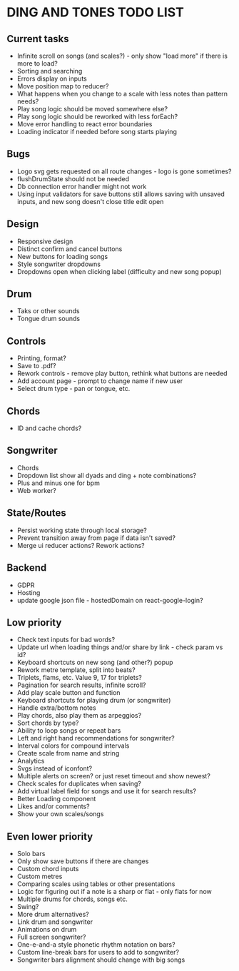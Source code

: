 # DING AND TONES TODO LIST

## Current tasks

* Infinite scroll on songs (and scales?) - only show "load more" if there is more to load?
* Sorting and searching
* Errors display on inputs
* Move position map to reducer?
* What happens when you change to a scale with less notes than pattern needs?
* Play song logic should be moved somewhere else?
* Play song logic should be reworked with less forEach?
* Move error handling to react error boundaries
* Loading indicator if needed before song starts playing

## Bugs

* Logo svg gets requested on all route changes - logo is gone sometimes?
* flushDrumState should not be needed
* Db connection error handler might not work
* Using input validators for save buttons still allows saving with unsaved inputs, and new song doesn't close title edit open

## Design

* Responsive design
* Distinct confirm and cancel buttons
* New buttons for loading songs
* Style songwriter dropdowns
* Dropdowns open when clicking label (difficulty and new song popup)

## Drum

* Taks or other sounds
* Tongue drum sounds

## Controls

* Printing, format?
* Save to .pdf?
* Rework controls - remove play button, rethink what buttons are needed
* Add account page - prompt to change name if new user
* Select drum type - pan or tongue, etc.

## Chords

* ID and cache chords?

## Songwriter

* Chords
* Dropdown list show all dyads and ding + note combinations?
* Plus and minus one for bpm
* Web worker?

## State/Routes

* Persist working state through local storage?
* Prevent transition away from page if data isn't saved?
* Merge ui reducer actions? Rework actions?

## Backend

* GDPR
* Hosting
* update google json file - hostedDomain on react-google-login?

## Low priority

* Check text inputs for bad words?
* Update url when loading things and/or share by link - check param vs id?
* Keyboard shortcuts on new song (and other?) popup
* Rework metre template, split into beats?
* Triplets, flams, etc. Value 9, 17 for triplets?
* Pagination for search results, infinite scroll?
* Add play scale button and function
* Keyboard shortcuts for playing drum (or songwriter)
* Handle extra/bottom notes
* Play chords, also play them as arpeggios?
* Sort chords by type?
* Ability to loop songs or repeat bars
* Left and right hand recommendations for songwriter?
* Interval colors for compound intervals
* Create scale from name and string
* Analytics
* Svgs instead of iconfont?
* Multiple alerts on screen? or just reset timeout and show newest?
* Check scales for duplicates when saving?
* Add virtual label field for songs and use it for search results?
* Better Loading component
* Likes and/or comments?
* Show your own scales/songs

## Even lower priority

* Solo bars
* Only show save buttons if there are changes
* Custom chord inputs
* Custom metres
* Comparing scales using tables or other presentations
* Logic for figuring out if a note is a sharp or flat - only flats for now
* Multiple drums for chords, songs etc.
* Swing?
* More drum alternatives?
* Link drum and songwriter
* Animations on drum
* Full screen songwriter?
* One-e-and-a style phonetic rhythm notation on bars?
* Custom line-break bars for users to add to songwriter?
* Songwriter bars alignment should change with big songs
